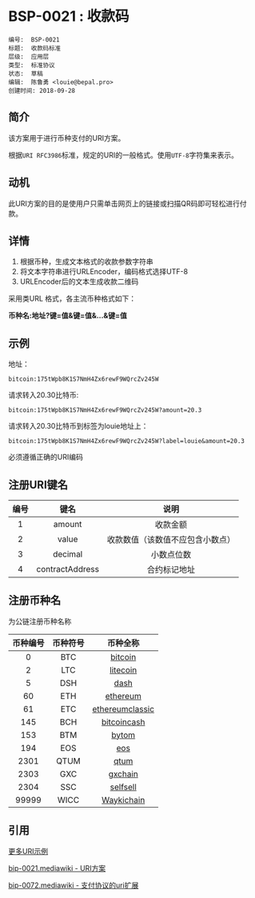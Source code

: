 # BSP-0021 : 收款码

```
编号:  BSP-0021
标题:  收款码标准
层级:  应用层
类型:  标准协议
状态:  草稿
编辑:  陈鲁勇 <louie@bepal.pro>
创建时间: 2018-09-28
```

## 简介

该方案用于进行币种支付的URI方案。

根据`URI RFC3986`标准，规定的URI的一般格式。使用`UTF-8`字符集来表示。

## 动机

此URI方案的目的是使用户只需单击网页上的链接或扫描QR码即可轻松进行付款。

## 详情

1. 根据币种，生成文本格式的收款参数字符串
2. 将文本字符串进行URLEncoder，编码格式选择UTF-8
3. URLEncoder后的文本生成收款二维码

采用类URL 格式，各主流币种格式如下：


**币种名:地址?键=值&键=值&...&键=值**

## 示例

地址：
```
bitcoin:175tWpb8K1S7NmH4Zx6rewF9WQrcZv245W
```

请求转入20.30比特币:

```
bitcoin:175tWpb8K1S7NmH4Zx6rewF9WQrcZv245W?amount=20.3
```

请求转入20.30比特币到标签为louie地址上：

```
bitcoin:175tWpb8K1S7NmH4Zx6rewF9WQrcZv245W?label=louie&amount=20.3
```

必须遵循正确的URI编码


## 注册URI键名

|  编号 | 键名  | 说明  |
| :---: | :---: | :---: |
| 1 | amount | 收款金额 |
| 2 | value | 收款数值（该数值不应包含小数点） |
| 3 | decimal | 小数点位数 |
| 4 | contractAddress | 合约标记地址 |

## 注册币种名

为公链注册币种名称

|  币种编号 | 币种符号  | 币种全称  |
| :---: | :---: | :---: |
|  0 |  BTC | [bitcoin](https://bitcoin.org/) |
|  2 |  LTC | [litecoin](https://litecoin.org/) |
|  5 |  DSH | [dash](https://www.dash.org/) |
|  60 |  ETH | [ethereum](https://ethereum.org/) |
|  61 |  ETC | [ethereumclassic](https://ethereumclassic.github.io/) |
|  145 |  BCH | [bitcoincash](https://www.bitcoincash.org/) |
|  153 |  BTM | [bytom](https://bytom.io/) |
|  194 |  EOS | [eos](https://eos.io/) |
|  2301 |  QTUM | [qtum](https://qtum.org/) |
|  2303 |  GXC | [gxchain](https://www.gxb.io/) |
|  2304 |  SSC | [selfsell](https://www.selfsell.com/) |
|  99999 |  WICC | [Waykichain](https://www.waykichain.com/) |



## 引用

[更多URI示例](example-extension_cn.md) 

[bip-0021.mediawiki - URI方案](https://github.com/bitcoin/bips/blob/master/bip-0021.mediawiki) 

[bip-0072.mediawiki - 支付协议的uri扩展](https://github.com/bitcoin/bips/blob/master/bip-0072.mediawiki) 











